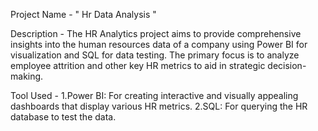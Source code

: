 Project Name - " Hr Data Analysis "

Description - The HR Analytics project aims to provide comprehensive insights into the human resources data of a company using Power BI for visualization and SQL for data testing. The primary focus is to analyze employee attrition and other key HR metrics to aid in strategic decision-making.

Tool Used - 1.Power BI: For creating interactive and visually appealing dashboards that display various HR metrics.  2.SQL: For querying the HR database to test the data.
